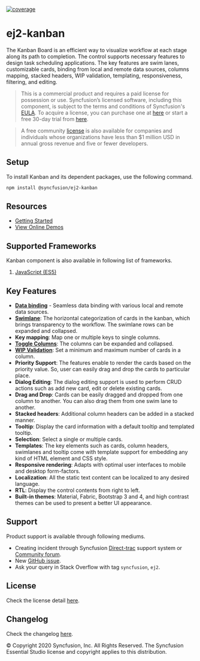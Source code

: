 [![coverage](http://ej2.syncfusion.com/badges/ej2-kanban/coverage.svg)](http://ej2.syncfusion.com/badges/ej2-kanban)

# ej2-kanban

The Kanban Board is an efficient way to visualize workflow at each stage along its path to completion. The control supports necessary features to design task scheduling applications. The key features are swim lanes, customizable cards, binding from local and remote data sources, columns mapping, stacked headers, WIP validation, templating, responsiveness, filtering, and editing.

> This is a commercial product and requires a paid license for possession or use. Syncfusion’s licensed software, including this component, is subject to the terms and conditions of Syncfusion's [EULA](https://www.syncfusion.com/eula/es/). To acquire a license, you can purchase one at [here](https://www.syncfusion.com/sales/products) or start a free 30-day trial from [here](https://www.syncfusion.com/account/manage-trials/start-trials).

> A free community [license](https://www.syncfusion.com/products/communitylicense) is also available for companies and individuals whose organizations have less than $1 million USD in annual gross revenue and five or fewer developers.

## Setup

To install Kanban and its dependent packages, use the following command.

```sh
npm install @syncfusion/ej2-kanban
```

## Resources

* [Getting Started](https://ej2.syncfusion.com/documentation/kanban/getting-started/index.html)
* [View Online Demos](https://ej2.syncfusion.com/demos/#/material/kanban/overview.html)

## Supported Frameworks

Kanban component is also available in following list of frameworks.

1. [JavaScript (ES5)](https://ej2.syncfusion.com/javascript/demos/#/material/kanban/overview.html)

## Key Features

* [**Data binding**](https://ej2.syncfusion.com/demos/#/material/kanban/remote-data.html) - Seamless data binding with various local and remote data sources.
* [**Swimlane**](https://ej2.syncfusion.com/demos/#/material/kanban/swimlane.html): The horizontal categorization of cards in the kanban, which brings transparency to the workflow. The swimlane rows can be expanded and collapsed.
* **Key mapping**: Map one or multiple keys to single columns.
* [**Toggle Columns**](https://ej2.syncfusion.com/demos/#/material/kanban/toggle-columns.html): The columns can be expanded and collapsed.
* [**WIP Validation**](https://ej2.syncfusion.com/demos/#/material/kanban/wip-validation.html): Set a minimum and maximum number of cards in a column.
* **Priority Support**: The features enable to render the cards based on the priority value. So, user can easily drag and drop the cards to particular place.
* **Dialog Editing**: The dialog editing support is used to perform CRUD actions such as add new card, edit or delete existing cards.
* **Drag and Drop**: Cards can be easily dragged and dropped from one column to another. You can also drag them from one swim lane to another.
* **Stacked headers**: Additional column headers can be added in a stacked manner.
* **Tooltip**: Display the card information with a default tooltip and templated tooltip.
* **Selection**: Select a single or multiple cards.
* **Templates**: The key elements such as cards, column headers, swimlanes and tooltip come with template support for embedding any kind of HTML element and CSS style.
* **Responsive rendering**: Adapts with optimal user interfaces to mobile and desktop form-factors.
* **Localization**: All the static text content can be localized to any desired language.
* **RTL**: Display the control contents from right to left.
* **Built-in themes**: Material, Fabric, Bootstrap 3 and 4, and high contrast themes can be used to present a better UI appearance.

## Support

Product support is available through following mediums.

* Creating incident through Syncfusion [Direct-trac](https://www.syncfusion.com/support/directtrac/incidents) support system or [Community forum](https://www.syncfusion.com/forums/essential-js2).
* New [GitHub issue](https://github.com/syncfusion/ej2-javascript-ui-controls/issues/new).
* Ask your query in Stack Overflow with tag `syncfusion`, `ej2`.

## License

Check the license detail [here](https://github.com/syncfusion/ej2-javascript-ui-controls/blob/master/license).

## Changelog

Check the changelog [here](https://ej2.syncfusion.com/documentation/release-notes).

© Copyright 2020 Syncfusion, Inc. All Rights Reserved. The Syncfusion Essential Studio license and copyright applies to this distribution.
